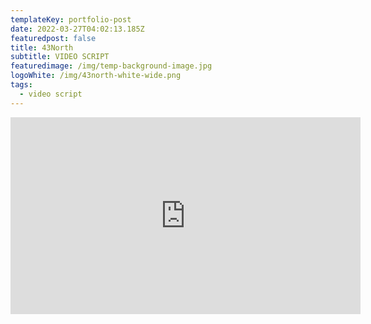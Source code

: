 ```yaml
---
templateKey: portfolio-post
date: 2022-03-27T04:02:13.185Z
featuredpost: false
title: 43North
subtitle: VIDEO SCRIPT
featuredimage: /img/temp-background-image.jpg
logoWhite: /img/43north-white-wide.png
tags:
  - video script
---
```

<p style="text-align:center;"><iframe width="560" height="315" src="https://www.youtube.com/embed/VeASx6hNwzg" title="YouTube video player" frameborder="0" allow="accelerometer; autoplay; clipboard-write; encrypted-media; gyroscope; picture-in-picture" allowfullscreen></iframe></p>
